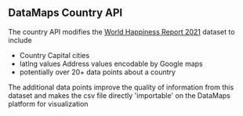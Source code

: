 ## DataMaps Country API

The country API modifies the [World Happiness Report 2021](https://www.kaggle.com/ajaypalsinghlo/world-happiness-report-2021) dataset to include
- Country Capital cities
- latlng values Address values encodable by Google maps
- potentially over 20+ data points about a country 

The additional data points improve the quality of information from this dataset and makes the csv file directly 'importable' on the DataMaps platform for visualization
